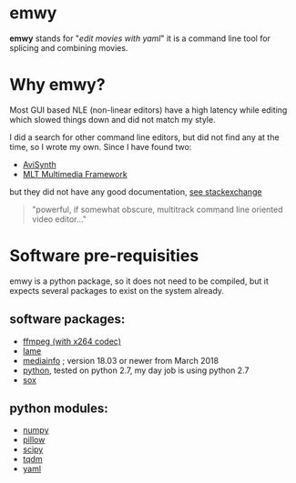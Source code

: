 # emwy

**emwy** stands for "*edit movies with yaml*" it is a command line tool for 
splicing and combining movies.

# Why emwy?

Most GUI based NLE (non-linear editors) have a high latency while
editing which slowed things down and did not match my style. 

I did a search for other command line editors, but did not find any at
the time, so I wrote my own. Since I have found two:

* [AviSynth](http://avisynth.nl/index.php/Main_Page)
* [MLT Multimedia Framework](https://www.mltframework.org/)

but they did not have any good documentation,
[see stackexchange](https://video.stackexchange.com/questions/7459/)

>  "powerful, if somewhat obscure, multitrack command line oriented video editor…"

# Software pre-requisities

emwy is a python package, so it does not need to be compiled, 
but it expects several packages to exist on the system already.

## software packages:
* [ffmpeg (with x264 codec)](https://www.ffmpeg.org)
* [lame](http://lame.sourceforge.net)
* [mediainfo](https://mediaarea.net/MediaInfo) ; version 18.03 or newer from March 2018
* [python](https://python.org), tested on python 2.7, my day job is using python 2.7
* [sox](http://sox.sourceforge.net)

## python modules:
* [numpy](https://www.numpy.org)
* [pillow](https://pillow.readthedocs.io)
* [scipy](https://www.scipy.org)
* [tqdm](https://github.com/tqdm/tqdm)
* [yaml](https://pyyaml.org)
